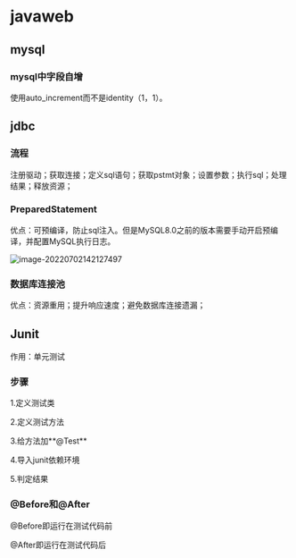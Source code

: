 # javaweb

## mysql

### mysql中字段自增

使用auto_increment而不是identity（1，1）。

## jdbc

### 流程

注册驱动；获取连接；定义sql语句；获取pstmt对象；设置参数；执行sql；处理结果；释放资源；

### PreparedStatement

优点：可预编译，防止sql注入。但是MySQL8.0之前的版本需要手动开启预编译，并配置MySQL执行日志。

![image-20220702142127497](C:\Users\ASUS\AppData\Roaming\Typora\typora-user-images\image-20220702142127497.png)

### 数据库连接池

优点：资源重用；提升响应速度；避免数据库连接遗漏；

## Junit

作用：单元测试

### 步骤

1.定义测试类

2.定义测试方法

3.给方法加**@Test**

4.导入junit依赖环境

5.判定结果

### @Before和@After

@Before即运行在测试代码前

@After即运行在测试代码后

